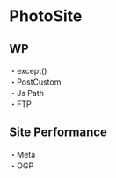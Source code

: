 # PhotoSite  

## WP  
・except()                                               
・PostCustom  
・Js Path  
・FTP

## Site Performance
・Meta  
・OGP
